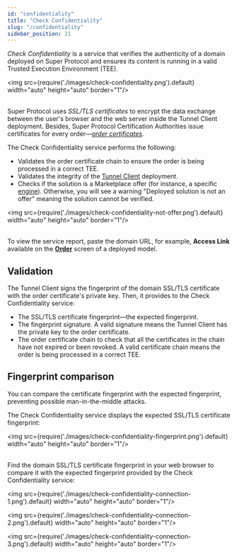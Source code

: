 ```yaml
---
id: "confidentiality"
title: "Check Confidentiality"
slug: "/confidentiality"
sidebar_position: 21
---
```


*Check Confidentiality* is a service that verifies the authenticity of a domain deployed on Super Protocol and ensures its content is running in a valid Trusted Execution Environment (TEE).

<img src={require('./images/check-confidentiality.png').default} width="auto" height="auto" border="1"/>
<br/>
<br/>

Super Protocol uses *SSL/TLS certificates* to encrypt the data exchange between the user's browser and the web server inside the Tunnel Client deployment. Besides, Super Protocol Certification Authorities issue certificates for every <a id="order"><span className="dashed-underline">order</span></a>—[*order certificates*](/fundamentals/certification).

The Check Confidentiality service performs the following:

- Validates the order certificate chain to ensure the order is being processed in a correct TEE.
- Validates the integrity of the [Tunnel Client](/fundamentals/tunnels) deployment.
- Checks if the solution is a Marketplace <a id="offer"><span className="dashed-underline">offer</span></a> (for instance, a specific [engine](/marketplace/order-builder#engine)). Otherwise, you will see a warning "Deployed solution is not an offer" meaning the solution cannot be verified.

<img src={require('./images/check-confidentiality-not-offer.png').default} width="auto" height="auto" border="1"/>
<br/>
<br/>

To view the service report, paste the domain URL, for example, **Access Link** available on the [**Order**](/marketplace/all-orders/order) screen of a deployed model.

## Validation

The Tunnel Client signs the fingerprint of the domain SSL/TLS certificate with the order certificate's private key. Then, it provides to the Check Confidentiality service:

- The SSL/TLS certificate fingerprint—the expected fingerprint.
- The fingerprint signature. A valid signature means the Tunnel Client has the private key to the order certificate.
- The order certificate chain to check that all the certificates in the chain have not expired or been revoked. A valid certificate chain means the order is being processed in a correct TEE.

## Fingerprint comparison

You can compare the certificate fingerprint with the expected fingerprint, preventing possible man-in-the-middle attacks.

The Check Confidentiality service displays the expected SSL/TLS certificate fingerprint:

<img src={require('./images/check-confidentiality-fingerprint.png').default} width="auto" height="auto" border="1"/>
<br/>
<br/>

Find the domain SSL/TLS certificate fingerprint in your web browser to compare it with the expected fingerprint provided by the Check Confidentiality service:

<img src={require('./images/check-confidentiality-connection-1.png').default} width="auto" height="auto" border="1"/>
<br/>

<img src={require('./images/check-confidentiality-connection-2.png').default} width="auto" height="auto" border="1"/>
<br/>

<img src={require('./images/check-confidentiality-connection-3.png').default} width="auto" height="auto" border="1"/>